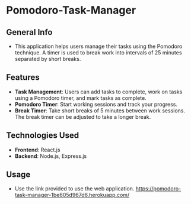 # Pomodoro-Task-Manager
## General Info

- This application helps users manage their tasks using the Pomodoro technique. A timer is used to break work into intervals of 25 minutes separated by short breaks. 

## Features

- **Task Management**: Users can add tasks to complete, work on tasks using a Pomodoro timer, and mark tasks as complete.
- **Pomodoro Timer**: Start working sessions and track your progress.
- **Break Timer**: Take short breaks of 5 minutes between work sessions. The break timer can be adjusted to take a longer break.

## Technologies Used

- **Frontend**: React.js
- **Backend**: Node.js, Express.js


## Usage

- Use the link provided to use the web application.
https://pomodoro-task-manager-1be605d967d6.herokuapp.com/
